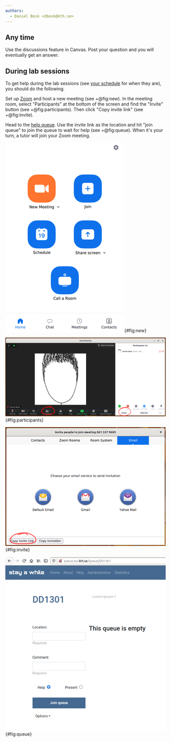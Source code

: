 ```yaml
---
authors:
  - Daniel Bosk <dbosk@kth.se>
---
```


## Any time

Use the discussions feature in Canvas. Post your question and you will 
eventually get an answer.


## During lab sessions

To get help during the lab sessions (see [your schedule][schedule] for when 
they are), you should do the following.

[schedule]: https://www.kth.se/social/home/personal-menu/schema/

Set up [Zoom][zoom-guide] and host a new meeting (see +@fig:new). In the 
meeting room, select "Participants" at the bottom of the screen and find the 
"Invite" button (see +@fig:participants). Then click "Copy invite link" (see 
+@fig:invite).

[zoom-guide]: https://zoom.us/download

Head to the [help queue][queue]. Use the invite link as the location and hit 
"join queue" to join the queue to wait for help (see +@fig:queue). When it's 
your turn, a tutor will join your Zoom meeting.

[queue]: http://queue.csc.kth.se/Queue/DD1301

![Start a new meeting][new-meeting]{#fig:new}

[new-meeting]: https://github.com/dbosk/introtools/raw/master/overview/new-meeting.png

![Find invite link][participants]{#fig:participants}

[participants]: https://github.com/dbosk/introtools/raw/master/overview/participants.png

![Copy the invitation link][invite]{#fig:invite}

[invite]: https://github.com/dbosk/introtools/raw/master/overview/invite.png

![Join the queue for help][queuefig]{#fig:queue}

[queuefig]: https://github.com/dbosk/introtools/raw/master/overview/queue.png

